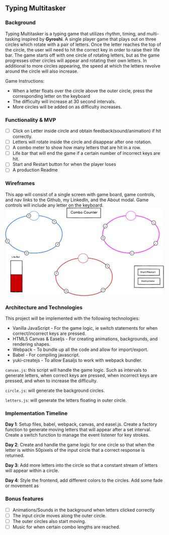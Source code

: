 ## Typing Multitasker

### Background

Typing Multitasker is a typing game that utilizes rhythm, timing, and multi-tasking inspired by  **Gyroshi**. A single player game that plays out on three circles which rotate with a pair of letters. Once the letter reaches the top of the circle, the user will need to hit the correct key in order to raise their life bar. The game starts off with one circle of rotating letters, but as the game progresses other circles will  appear and rotating their own letters. In additional to more circles appearing, the speed at which the letters revolve around the circle will also increase.

Game Instructions:

- When a letter floats over the circle above the outer circle, press the corresponding letter on the keyboard
- The difficulty will increase at 30 second intervals.
- More circles will be added on as difficulty increases.

### Functionality & MVP  

- [ ] Click on Letter inside circle and obtain feedback(sound/animation) if hit correctly.
- [ ] Letters will rotate inside the circle and disappear after one rotation.
- [ ] A combo meter to show how many letters that are hit in a row.
- [ ] Life bar that will end the game if a certain number of incorrect keys are hit.
- [ ] Start and Restart button for when the player loses
- [ ] A production Readme

### Wireframes

This app will consist of a single screen with game board, game controls, and nav links to the Github, my LinkedIn, and the About modal.  Game controls will include any letter on the keyboard.
![wireframes](docs/wireframe.png)

### Architecture and Technologies


This project will be implemented with the following technologies:

- Vanilla JavaScript - For the game logic, ie switch statements for when correct/incorrect keys are pressed.
- HTML5 Canvas & Easeljs - For creating animations, backgrounds, and rendering shapes.
- Webpack - To bundle up all the code and allow for import/export.
- Babel - For compiling javascript.
- yuki-createjs - To allow Easaljs to work with webpack bundler.

`canvas.js`: this script will handle the game logic. Such as intervals to generate letters, when correct keys are pressed, when incorrect keys are pressed, and when to increase the difficulty.

`circle.js`: will generate the background circles.

`letters.js`: will generate the letters floating in outer circle.


### Implementation Timeline

**Day 1**: Setup files, babel, webpack, canvas, and easel.js. Create a factory function to generate moving letters that will appear after a set interval. Create a switch function to manage the event listener for key strokes.

**Day 2**: Create and handle the game logic for one circle so that when the letter is within 50pixels of the input circle that a correct response is returned.

**Day 3**: Add more letters into the circle so that a constant stream of letters will appear within a circle.

**Day 4**: Style the frontend, add different colors to the circles. Add some fade or movement as

### Bonus features

- [ ] Animations/Sounds in the background when letters clicked correctly
- [ ] The input circle moves along the outer circle.
- [ ] The outer circles also start moving.
- [ ] Music for when certain combo lengths are reached.
